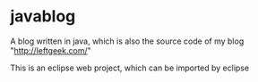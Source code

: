 javablog
========

A blog written in java, which is also the source code of my blog "http://leftgeek.com/"

This is an eclipse web project, which can be imported by eclipse
